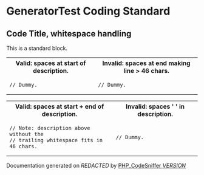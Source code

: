 # GeneratorTest Coding Standard

## Code Title, whitespace handling
This is a standard block.
  <table>
   <tr>
    <th>  Valid: spaces at start of description.</th>
    <th>Invalid: spaces at end making line > 46 chars.   </th>
   </tr>
   <tr>
<td>

    // Dummy.

</td>
<td>

    // Dummy.

</td>
   </tr>
  </table>
  <table>
   <tr>
    <th>  Valid: spaces at start + end of description.   </th>
    <th>Invalid: spaces '     ' in description.</th>
   </tr>
   <tr>
<td>

    // Note: description above without the
    // trailing whitespace fits in 46 chars.

</td>
<td>

    // Dummy.

</td>
   </tr>
  </table>

Documentation generated on *REDACTED* by [PHP_CodeSniffer *VERSION*](https://github.com/PHPCSStandards/PHP_CodeSniffer)
